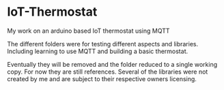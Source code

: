 # IoT-Thermostat
My work on an arduino based IoT thermostat using MQTT

The different folders were for testing different aspects and libraries. Including learning to use MQTT and building a basic thermostat.

Eventually they will be removed and the folder reduced to a single working copy. For now they are still references. 
Several of the libraries were not created by me and are subject to their respective owners licensing.
